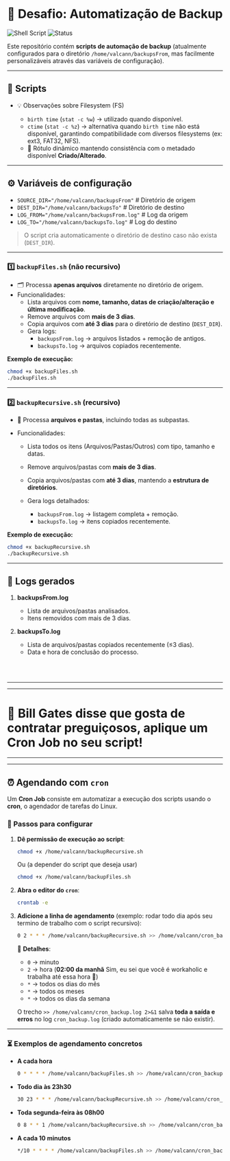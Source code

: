 # 🚀 Desafio: Automatização de Backup

![Shell Script](https://img.shields.io/badge/Language-Shell%20Script-orange)
![Status](https://img.shields.io/badge/Status-Ready-brightgreen)

Este repositório contém **scripts de automação de backup** (atualmente configurados para o diretório `/home/valcann/backupsFrom`, mas facilmente personalizáveis através das variáveis de configuração).  

---

## 📂 Scripts

- 💡 Observações sobre Filesystem (FS)

  * `birth time` (`stat -c %w`) → utilizado quando disponível.
  * `ctime` (`stat -c %z`) → alternativa quando `birth time` não está disponível, garantindo compatibilidade com diversos filesystems (ex: ext3, FAT32, NFS).
  * 🔧 Rótulo dinâmico mantendo consistência com o metadado disponível **Criado/Alterado**.

---

## ⚙️ Variáveis de configuração

- `SOURCE_DIR="/home/valcann/backupsFrom"`   # Diretório de origem
- `DEST_DIR="/home/valcann/backupsTo"`       # Diretório de destino 
- `LOG_FROM="/home/valcann/backupsFrom.log"` # Log da origem
- `LOG_TO="/home/valcann/backupsTo.log"`     # Log do destino

> O script cria automaticamente o diretório de destino caso não exista (`DEST_DIR`).

---

### 1️⃣ `backupFiles.sh` (não recursivo)

- 🗂️ Processa **apenas arquivos** diretamente no diretório de origem.
- Funcionalidades:
  - Lista arquivos com **nome, tamanho, datas de criação/alteração e última modificação**.
  - Remove arquivos com **mais de 3 dias**.
  - Copia arquivos com **até 3 dias** para o diretório de destino (`DEST_DIR`).
  - Gera logs:
    - `backupsFrom.log` → arquivos listados + remoção de antigos.
    - `backupsTo.log` → arquivos copiados recentemente.

**Exemplo de execução:**

```bash
chmod +x backupFiles.sh
./backupFiles.sh
```

---

### 2️⃣ `backupRecursive.sh` (recursivo)

* 🔄 Processa **arquivos e pastas**, incluindo todas as subpastas.

* Funcionalidades:

  * Lista todos os itens (Arquivos/Pastas/Outros) com tipo, tamanho e datas.
  * Remove arquivos/pastas com **mais de 3 dias**.
  * Copia arquivos/pastas com **até 3 dias**, mantendo a **estrutura de diretórios**.
  * Gera logs detalhados:

    * `backupsFrom.log` → listagem completa + remoção.
    * `backupsTo.log` → itens copiados recentemente.

**Exemplo de execução:**

```bash
chmod +x backupRecursive.sh
./backupRecursive.sh
```

---

## 📝 Logs gerados

1. **backupsFrom.log**

   * Lista de arquivos/pastas analisados.
   * Itens removidos com mais de 3 dias.

2. **backupsTo.log**

   * Lista de arquivos/pastas copiados recentemente (≤3 dias).
   * Data e hora de conclusão do processo.


<br>
<br>

---
---

# 🧠 Bill Gates disse que gosta de contratar preguiçosos, aplique um Cron Job no seu script!

---
---

## ⏰ Agendando com `cron`

Um **Cron Job** consiste em automatizar a execução dos scripts usando o **cron**, o agendador de tarefas do Linux.

### 📌 Passos para configurar

1. **Dê permissão de execução ao script**:

   ```bash
   chmod +x /home/valcann/backupRecursive.sh
   ```
    Ou (a depender do script que deseja usar)

   ```bash
   chmod +x /home/valcann/backupFiles.sh
   ```

2. **Abra o editor do `cron`**:

   ```bash
   crontab -e
   ```

3. **Adicione a linha de agendamento** (exemplo: rodar todo dia após seu termino de trabalho com o script recursivo):

   ```bash
   0 2 * * * /home/valcann/backupRecursive.sh >> /home/valcann/cron_backup.log 2>&1
   ```

   🔎 **Detalhes**:

   * `0` → minuto
   * `2` → hora (**02:00 da manhã** Sim, eu sei que você é workaholic e trabalha até essa hora 🤤)
   * `*` → todos os dias do mês
   * `*` → todos os meses
   * `*` → todos os dias da semana

   O trecho `>> /home/valcann/cron_backup.log 2>&1` salva **toda a saída e erros** no log `cron_backup.log` (criado automaticamente se não existir).

---

### ⏳ Exemplos de agendamento concretos

* **A cada hora**

  ```bash
  0 * * * * /home/valcann/backupFiles.sh >> /home/valcann/cron_backup.log 2>&1
  ```

* **Todo dia às 23h30**

  ```bash
  30 23 * * * /home/valcann/backupRecursive.sh >> /home/valcann/cron_backup.log 2>&1
  ```

* **Toda segunda-feira às 08h00**

  ```bash
  0 8 * * 1 /home/valcann/backupRecursive.sh >> /home/valcann/cron_backup.log 2>&1
  ```

* **A cada 10 minutos**

  ```bash
  */10 * * * * /home/valcann/backupFiles.sh >> /home/valcann/cron_backup.log 2>&1
  ```